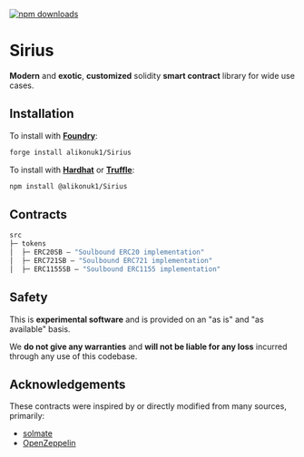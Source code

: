 [![npm downloads](https://img.shields.io/npm/dt/@alikonuk/sirius)](https://img.shields.io/npm/dt/@alikonuk/sirius)

# Sirius

**Modern** and **exotic**, **customized** solidity **smart contract** library for wide use cases.

## Installation

To install with [**Foundry**](https://github.com/gakonst/foundry):

```sh
forge install alikonuk1/Sirius
```

To install with [**Hardhat**](https://github.com/nomiclabs/hardhat) or [**Truffle**](https://github.com/trufflesuite/truffle):

```sh
npm install @alikonuk1/Sirius
```

## Contracts

```ml
src
├─ tokens
│  ├─ ERC20SB — "Soulbound ERC20 implementation"
│  ├─ ERC721SB — "Soulbound ERC721 implementation"
│  ├─ ERC1155SB — "Soulbound ERC1155 implementation"
```

## Safety

This is **experimental software** and is provided on an "as is" and "as available" basis.

We **do not give any warranties** and **will not be liable for any loss** incurred through any use of this codebase.

## Acknowledgements

These contracts were inspired by or directly modified from many sources, primarily:

- [solmate](https://github.com/Rari-Capital/solmate)
- [OpenZeppelin](https://github.com/OpenZeppelin/openzeppelin-contracts)
